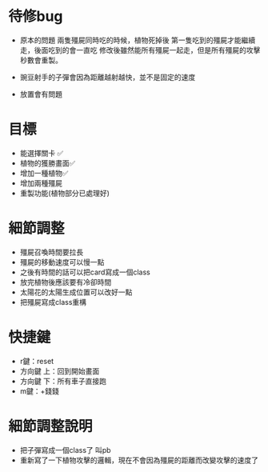 # 待修bug

- 原本的問題 兩隻殭屍同時吃的時候，植物死掉後 第一隻吃到的殭屍才能繼續走，後面吃到的會一直吃 修改後雖然能所有殭屍一起走，但是所有殭屍的攻擊秒數會重製。

- 豌豆射手的子彈會因為距離越射越快，並不是固定的速度
- 放置會有問題

# 目標
- 能選擇關卡 ✅
- 植物的獲勝畫面✅
- 增加一種植物✅
- 增加兩種殭屍
- 重製功能(植物部分已處理好)

# 細節調整
- 殭屍召喚時間要拉長
- 殭屍的移動速度可以慢一點
- 之後有時間的話可以把card寫成一個class
- 放完植物後應該要有冷卻時間
- 太陽花的太陽生成位置可以改好一點
- 把殭屍寫成class重構

# 快捷鍵
- r鍵：reset
- 方向鍵 上：回到開始畫面
- 方向鍵 下：所有車子直接跑
- m鍵：+錢錢

# 細節調整說明
- 把子彈寫成一個class了 叫pb
- 重新寫了一下植物攻擊的邏輯，現在不會因為殭屍的距離而改變攻擊的速度了